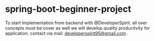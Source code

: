 # spring-boot-beginner-project
To start Implementation from backend with @DeveloperSpirit. all over concepts must be cover as well we will develop quality productivity for application. contact via mail: developerspirit95@gmail.com .
